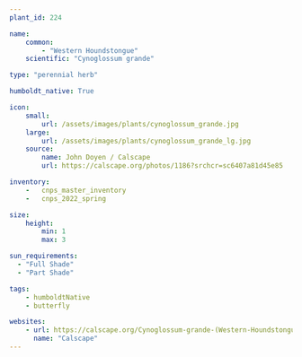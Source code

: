 ```yaml
---
plant_id: 224 

name: 
    common:  
        - "Western Houndstongue"  
    scientific: "Cynoglossum grande"   

type: "perennial herb"

humboldt_native: True

icon: 
    small: 
        url: /assets/images/plants/cynoglossum_grande.jpg 
    large: 
        url: /assets/images/plants/cynoglossum_grande_lg.jpg 
    source: 
        name: John Doyen / Calscape 
        url: https://calscape.org/photos/1186?srchcr=sc6407a81d45e85

inventory: 
    -   cnps_master_inventory
    -   cnps_2022_spring

size:
    height: 
        min: 1
        max: 3

sun_requirements:
  - "Full Shade"
  - "Part Shade"

tags:
    - humboldtNative
    - butterfly

websites:
    - url: https://calscape.org/Cynoglossum-grande-(Western-Houndstongue)
      name: "Calscape"
---
```








